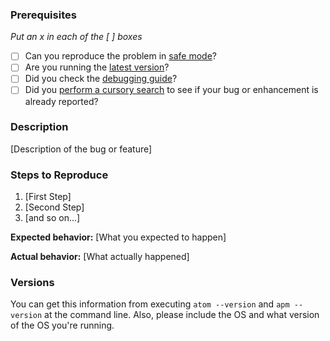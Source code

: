 ### Prerequisites

_Put an x in each of the [ ] boxes_

* [ ] Can you reproduce the problem in [safe mode](http://flight-manual.atom.io/hacking-atom/sections/debugging/#using-safe-mode)?
* [ ] Are you running the [latest version](http://flight-manual.atom.io/hacking-atom/sections/debugging/#update-to-the-latest-version)?
* [ ] Did you check the [debugging guide](http://flight-manual.atom.io/hacking-atom/sections/debugging/)?
* [ ] Did you [perform a cursory search](https://github.com/issues?q=is%3Aissue+user%3Aatom+-repo%3Aatom%2Felectron) to see if your bug or enhancement is already reported?

### Description

[Description of the bug or feature]

### Steps to Reproduce

1. [First Step]
2. [Second Step]
3. [and so on...]

**Expected behavior:** [What you expected to happen]

**Actual behavior:** [What actually happened]

### Versions

You can get this information from executing `atom --version` and `apm --version` at the command line. Also, please include the OS and what version of the OS you're running.
